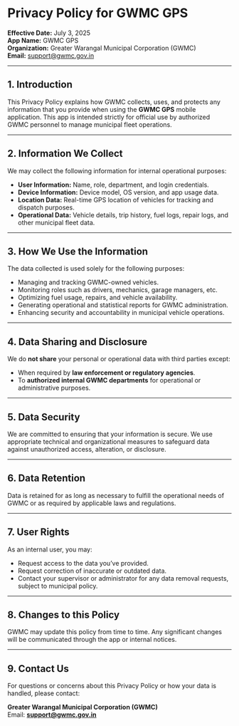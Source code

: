 # Privacy Policy for GWMC GPS

**Effective Date:** July 3, 2025  
**App Name:** GWMC GPS  
**Organization:** Greater Warangal Municipal Corporation (GWMC)  
**Email:** support@gwmc.gov.in

---

## 1. Introduction

This Privacy Policy explains how GWMC collects, uses, and protects any information that you provide when using the **GWMC GPS** mobile application. This app is intended strictly for official use by authorized GWMC personnel to manage municipal fleet operations.

---

## 2. Information We Collect

We may collect the following information for internal operational purposes:

- **User Information:** Name, role, department, and login credentials.
- **Device Information:** Device model, OS version, and app usage data.
- **Location Data:** Real-time GPS location of vehicles for tracking and dispatch purposes.
- **Operational Data:** Vehicle details, trip history, fuel logs, repair logs, and other municipal fleet data.

---

## 3. How We Use the Information

The data collected is used solely for the following purposes:

- Managing and tracking GWMC-owned vehicles.
- Monitoring roles such as drivers, mechanics, garage managers, etc.
- Optimizing fuel usage, repairs, and vehicle availability.
- Generating operational and statistical reports for GWMC administration.
- Enhancing security and accountability in municipal vehicle operations.

---

## 4. Data Sharing and Disclosure

We do **not share** your personal or operational data with third parties except:

- When required by **law enforcement or regulatory agencies**.
- To **authorized internal GWMC departments** for operational or administrative purposes.

---

## 5. Data Security

We are committed to ensuring that your information is secure. We use appropriate technical and organizational measures to safeguard data against unauthorized access, alteration, or disclosure.

---

## 6. Data Retention

Data is retained for as long as necessary to fulfill the operational needs of GWMC or as required by applicable laws and regulations.

---

## 7. User Rights

As an internal user, you may:

- Request access to the data you’ve provided.
- Request correction of inaccurate or outdated data.
- Contact your supervisor or administrator for any data removal requests, subject to municipal policy.

---

## 8. Changes to this Policy

GWMC may update this policy from time to time. Any significant changes will be communicated through the app or internal notices.

---

## 9. Contact Us

For questions or concerns about this Privacy Policy or how your data is handled, please contact:

**Greater Warangal Municipal Corporation (GWMC)**  
Email: **support@gwmc.gov.in**
